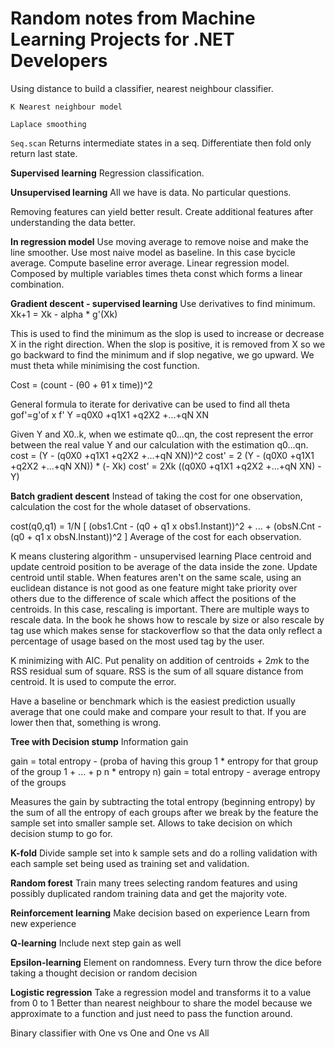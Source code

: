 # Random notes from Machine Learning Projects for .NET Developers

Using distance to build a classifier, nearest neighbour classifier.

`K Nearest neighbour model`

`Laplace smoothing`

`Seq.scan` Returns intermediate states in a seq. Differentiate then fold only return last state.

__Supervised learning__
Regression classification.

__Unsupervised learning__
All we have is data. No particular questions.

Removing features can yield better result. Create additional features after understanding the data better.

__In regression model__
Use moving average to remove noise and make the line smoother.
Use most naive model as baseline. In this case bycicle average. Compute baseline error average.
Linear regression model. Composed by multiple variables times theta const which forms a linear combination.

__Gradient descent - supervised learning__
Use derivatives to find minimum.
Xk+1 = Xk - alpha * g'(Xk)

This is used to find the minimum as the slop is used to increase or decrease X in the right direction. When the slop is positive, it is removed from X so we go backward to find the minimum and if slop negative, we go upward.
We must theta while minimising the cost function.

Cost = (count - (θ0 + θ1 x time))^2

General formula to iterate for derivative can be used to find all theta
gof'=g'of x f'
Y =q0X0 +q1X1 +q2X2 +...+qN XN

Given Y and X0..k, when we estimate q0...qn, the cost represent the error between the real value Y and our calculation with the estimation q0...qn.
cost = (Y - (q0X0 +q1X1 +q2X2 +...+qN XN))^2
cost' = 2 (Y - (q0X0 +q1X1 +q2X2 +...+qN XN)) * (- Xk)
cost' = 2Xk ((q0X0 +q1X1 +q2X2 +...+qN XN) - Y)

__Batch gradient descent__
Instead of taking the cost for one observation, calculation the cost for the whole dataset of observations.

cost(q0,q1) = 1/N [ (obs1.Cnt - (q0 + q1 x obs1.Instant))^2 + ... + (obsN.Cnt - (q0 + q1 x obsN.Instant))^2 ]
Average of the cost for each observation.

K means clustering algorithm - unsupervised learning
Place centroid and update centroid position to be average of the data inside the zone. Update centroid until stable.
When features aren't on the same scale, using an euclidean distance is not good as one feature might take priority over others due to the difference of scale which affect the positions of the centroids. In this case, rescaling is important. There are multiple ways to rescale data. In the book he shows how to rescale by size or also rescale by tag use which makes sense for stackoverflow so that the data only reflect a percentage of usage based on the most used tag by the user.

K minimizing with AIC. Put penality on addition of centroids + 2*m*k to the RSS residual sum of square. RSS is the sum of all square distance from centroid. It is used to compute the error.

Have a baseline or benchmark which is the easiest prediction usually average that one could make and compare your result to that. If you are lower then that, something is wrong.

__Tree with Decision stump__
Information gain

gain = total entropy - (proba of having this group 1 * entropy for that group of the group 1 + ... + p n * entropy n)
gain = total entropy - average entropy of the groups

Measures the gain by subtracting the total entropy (beginning entropy) by the sum of all the entropy of each groups after we break by the feature the sample set into smaller sample set.
Allows to take decision on which decision stump to go for.

__K-fold__
Divide sample set into k sample sets and do a rolling validation with each sample set being used as training set and validation.

__Random forest__
Train many trees selecting random features and using possibly duplicated random training data and get the majority vote.

__Reinforcement learning__
Make decision based on experience
Learn from new experience

__Q-learning__
Include next step gain as well

__Epsilon-learning__
Element on randomness. Every turn throw the dice before taking a thought decision or random decision

__Logistic regression__
Take a regression model and transforms it to a value from 0 to 1
Better than nearest neighbour to share the model because we approximate to a function and just need to pass the function around.

Binary classifier with One vs One and One vs All
